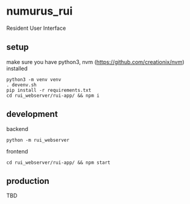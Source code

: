 # numurus_rui
Resident User Interface


## setup

make sure you have python3, nvm (https://github.com/creationix/nvm) installed

```
python3 -m venv venv
. devenv.sh
pip install -r requirements.txt
cd rui_webserver/rui-app/ && npm i
```

## development

backend
```
python -m rui_webserver
```

frontend
```
cd rui_webserver/rui-app/ && npm start
```

## production

TBD
